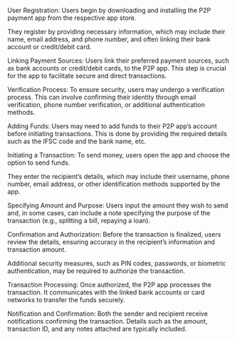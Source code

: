 User Registration:
Users begin by downloading and installing the P2P payment app from the respective app store.

They register by providing necessary information, which may include their name, email address, and phone number, and often linking their bank account or credit/debit card.

Linking Payment Sources:
Users link their preferred payment sources, such as bank accounts or credit/debit cards, to the P2P app. This step is crucial for the app to facilitate secure and direct transactions.

Verification Process:
To ensure security, users may undergo a verification process. This can involve confirming their identity through email verification, phone number verification, or additional authentication methods.

Adding Funds:
Users may need to add funds to their P2P app’s account before initiating transactions. This is done by providing the required details such as the IFSC code and the bank name, etc.

Initiating a Transaction:
To send money, users open the app and choose the option to send funds.

They enter the recipient’s details, which may include their username, phone number, email address, or other identification methods supported by the app.

Specifying Amount and Purpose:
Users input the amount they wish to send and, in some cases, can include a note specifying the purpose of the transaction (e.g., splitting a bill, repaying a loan).

Confirmation and Authorization:
Before the transaction is finalized, users review the details, ensuring accuracy in the recipient’s information and transaction amount.

Additional security measures, such as PIN codes, passwords, or biometric authentication, may be required to authorize the transaction.

Transaction Processing:
Once authorized, the P2P app processes the transaction. It communicates with the linked bank accounts or card networks to transfer the funds securely.

Notification and Confirmation:
Both the sender and recipient receive notifications confirming the transaction. Details such as the amount, transaction ID, and any notes attached are typically included.
